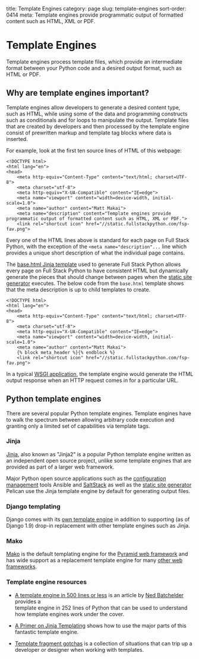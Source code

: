 title: Template Engines
category: page
slug: template-engines
sort-order: 0414
meta: Template engines provide programmatic output of formatted content such as HTML, XML or PDF.


# Template Engines
Template engines process template files, which provide an intermediate format 
between your Python code and a desired output format, such as HTML or PDF.


## Why are template engines important?
Template engines allow developers to generate a desired content type, such 
as HTML, while using some of the data and programming constructs such as 
conditionals and for loops to manipulate the output. Template files that are 
created by developers and then processed by the template engine consist of
prewritten markup and template tag blocks where data is inserted.

For example, look at the first ten source lines of HTML of this webpage:

    <!DOCTYPE html>
    <html lang="en">
    <head>
        <meta http-equiv="Content-Type" content="text/html; charset=UTF-8">
        <meta charset="utf-8">
        <meta http-equiv="X-UA-Compatible" content="IE=edge">
        <meta name="viewport" content="width=device-width, initial-scale=1.0">
        <meta name="author" content="Matt Makai">
        <meta name="description" content="Template engines provide programmatic output of formatted content such as HTML, XML or PDF.">
        <link rel="shortcut icon" href="//static.fullstackpython.com/fsp-fav.png">

Every one of the HTML lines above is standard for each page on Full Stack Python,
with the exception of the `<meta name="description"...` line which provides
a unique short description of what the individual page contains.

The [base.html Jinja template](https://github.com/makaimc/fullstackpython.com/blob/gh-pages/source/theme/templates/base.html) used to generate Full Stack Python
allows every page on Full Stack Python to have consistent HTML but 
dynamically generate the pieces that should change between pages when 
the [static site generator](/static-site-generator.html) executes. The below
code from the `base.html` template shows that the meta description is up to child 
templates to create.

    <!DOCTYPE html>
    <html lang="en">
    <head>
        <meta http-equiv="Content-Type" content="text/html; charset=UTF-8">
        <meta charset="utf-8">
        <meta http-equiv="X-UA-Compatible" content="IE=edge">
        <meta name="viewport" content="width=device-width, initial-scale=1.0">
        <meta name="author" content="Matt Makai">
        {% block meta_header %}{% endblock %}
        <link rel="shortcut icon" href="//static.fullstackpython.com/fsp-fav.png">


In a typical [WSGI application](/wsgi-servers.html), the template engine would 
generate the HTML output response when an HTTP request comes in for a 
particular URL. 


## Python template engines
There are several popular Python template engines. Template engines have to
walk the spectrum between allowing arbitrary code execution and granting only
a limited set of capabilities via template tags.


### Jinja
[Jinja](http://jinja.pocoo.org/), also known as "Jinja2" is a popular Python 
template engine written as an independent open source project, unlike some
template engines that are provided as part of a larger web framework.

Major Python open source applications such as the 
[configuration management](/configuration-management.html) tools Ansible
and [SaltStack](https://github.com/saltstack/salt)
as well as the [static site generator](/static-site-generator.html) Pelican use
the Jinja template engine by default for generating output files.


### Django templating
Django comes with its 
[own template engine](https://docs.djangoproject.com/en/dev/topics/templates/)
in addition to supporting (as of Django 1.9) drop-in replacement with other
template engines such as Jinja.


### Mako
[Mako](http://www.makotemplates.org/) is the default templating engine for
the [Pyramid web framework](/pyramid.html) and has wide support as a replacement
template engine for many [other web frameworks](/other-web-frameworks.html).


### Template engine resources
* [A template engine in 500 lines or less](http://aosabook.org/en/500L/a-template-engine.html)
  is an article by [Ned Batchelder](http://nedbatchelder.com/) provides a  
  template engine in 252 lines of Python that can be used to understand how
  template engines work under the cover.

* [A Primer on Jinja Templating](https://realpython.com/blog/python/primer-on-jinja-templating/)
  shows how to use the major parts of this fantastic template engine.

* [Template fragment gotchas](http://agiliq.com/blog/2015/08/template-fragment-caching-gotchas/) 
  is a collection of situations that can trip up a developer or designer when
  working with templates.

